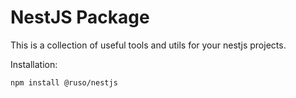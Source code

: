 # NestJS Package

This is a collection of useful tools and utils for your nestjs projects.

Installation:

```bash
npm install @ruso/nestjs
```
